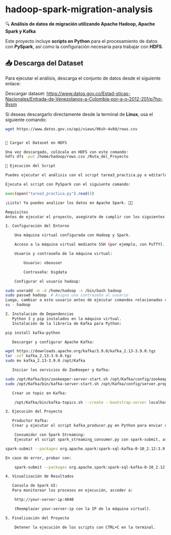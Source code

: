 # hadoop-spark-migration-analysis

🔍 **Análisis de datos de migración utilizando Apache Hadoop, Apache Spark y Kafka**  

Este proyecto incluye **scripts en Python** para el procesamiento de datos con **PySpark**, así como la configuración necesaria para trabajar con **HDFS**.  

## 📥 Descarga del Dataset

Para ejecutar el análisis, descarga el conjunto de datos desde el siguiente enlace:  

Descargar dataset: https://www.datos.gov.co/Estad-sticas-Nacionales/Entrada-de-Venezolanos-a-Colombia-por-a-o-2012-201/p7hq-8vsm 

Si deseas descargarlo directamente desde la terminal de **Linux**, usa el siguiente comando:  

```bash
wget https://www.datos.gov.co/api/views/96sh-4v8d/rows.csv


📂 Cargar el Dataset en HDFS

Una vez descargado, colócalo en HDFS con este comando:
hdfs dfs -put /home/hadoop/rows.csv /Ruta_del_Proyecto

🚀 Ejecución del Script

Puedes ejecutar el análisis con el script tarea3_practica.py o editarlo si prefieres.

Ejecuta el script con PySpark con el siguiente comando:

exec(open("tarea3_practica.py").read())

¡Listo! Ya puedes analizar los datos en Apache Spark. 🚀🔥

Requisitos
Antes de ejecutar el proyecto, asegúrate de cumplir con los siguientes requisitos:

1. Configuración del Entorno

    Una máquina virtual configurada con Hadoop y Spark.

    Acceso a la máquina virtual mediante SSH (por ejemplo, con PuTTY).

    Usuario y contraseña de la máquina virtual:

        Usuario: vboxuser

        Contraseña: bigdata

    Configurar el usuario hadoop:

sudo useradd -m -d /home/hadoop -s /bin/bash hadoop
sudo passwd hadoop  # Asigna una contraseña al usuario
Luego, cambiar a este usuario antes de ejecutar comandos relacionados con Hadoop:
su - hadoop

2. Instalación de Dependencias
   Python 3 y pip instalados en la máquina virtual.
   Instalación de la librería de Kafka para Python:

pip install kafka-python

   Descargar y configurar Apache Kafka:

wget https://downloads.apache.org/kafka/3.9.0/kafka_2.13-3.9.0.tgz
tar -xzf kafka_2.13-3.9.0.tgz
sudo mv kafka_2.13-3.9.0 /opt/Kafka

   Iniciar los servicios de ZooKeeper y Kafka:

sudo /opt/Kafka/bin/zookeeper-server-start.sh /opt/Kafka/config/zookeeper.properties &
sudo /opt/Kafka/bin/kafka-server-start.sh /opt/Kafka/config/server.properties &

   Crear un topic en Kafka:

    /opt/Kafka/bin/kafka-topics.sh --create --bootstrap-server localhost:9092 --replication-factor 1 --partitions 1 --topic sensor_data

3. Ejecución del Proyecto

   Productor Kafka:
   Crear y ejecutar el script kafka_producer.py en Python para enviar datos simulados al topic de Kafka.

    Consumidor con Spark Streaming:
    Ejecutar el script spark_streaming_consumer.py con spark-submit, asegurándose de incluir las dependencias de Kafka:

spark-submit --packages org.apache.spark:spark-sql-kafka-0-10_2.12:3.9.0 spark_streaming_consumer.py

En caso de error, probar con:

    spark-submit --packages org.apache.spark:spark-sql-kafka-0-10_2.12:3.5.0 spark_streaming_consumer.py

4. Visualización de Resultados

   Consola de Spark UI:
   Para monitorear los procesos en ejecución, acceder a:

    http://your-server-ip:4040

    (Reemplazar your-server-ip con la IP de la máquina virtual).

5. Finalización del Proyecto

    Detener la ejecución de los scripts con CTRL+C en la terminal.


